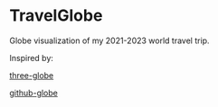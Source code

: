 # TravelGlobe

Globe visualization of my 2021-2023 world travel trip.

Inspired by:

[three-globe](https://github.com/vasturiano/three-globe)

[github-globe](https://github.com/janarosmonaliev/github-globe)
